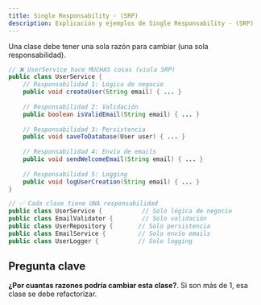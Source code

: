 ```yaml
---
title: Single Responsability ‐ (SRP)
description: Explicación y ejemplos de Single Responsability ‐ (SRP)
---
```


Una clase debe tener una sola razón para cambiar (una sola responsabilidad).
```java title="❌ Uso incorrecto"
// ❌ UserService hace MUCHAS cosas (viola SRP)
public class UserService {
    // Responsabilidad 1: Lógica de negocio
    public void createUser(String email) { ... }
    
    // Responsabilidad 2: Validación
    public boolean isValidEmail(String email) { ... }
    
    // Responsabilidad 3: Persistencia  
    public void saveToDatabase(User user) { ... }
    
    // Responsabilidad 4: Envío de emails
    public void sendWelcomeEmail(String email) { ... }
    
    // Responsabilidad 5: Logging
    public void logUserCreation(String email) { ... }
}
```

```java title="✅ Uso correcto"
// ✅ Cada clase tiene UNA responsabilidad
public class UserService {           // Solo lógica de negocio
public class EmailValidator {        // Solo validación
public class UserRepository {       // Solo persistencia  
public class EmailService {         // Solo envío emails
public class UserLogger {           // Solo logging
```
## Pregunta clave
**¿Por cuantas razones podría cambiar esta clase?**. Si son más de 1, esa clase se debe refactorizar.